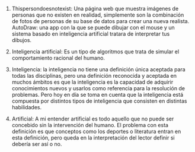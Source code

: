 1)	Thispersondoesnotexist: Una página web que muestra imágenes de personas que no existen en realidad, simplemente son la combinación de fotos de personas de su base de datos para crear una nueva realista.
    AutoDraw: una app con la que se puede dibujar con el mouse y un sistema basado en inteligencia artificial tratara de interpretar tus dibujos.

2)	Inteligencia artificial: Es un tipo de algoritmos que trata de simular el comportamiento racional del humano. 

3)	 Inteligencia: la inteligencia no tiene una definición única aceptada para todas las disciplinas, pero una definición reconocida y aceptada en muchos ámbitos es que la inteligencia es la capacidad de adquirir conocimientos nuevos y usarlos como referencia para la resolución de problemas. Pero hoy en día se toma en cuenta que la inteligencia está compuesta por distintos tipos de inteligencia que consisten en distintas habilidades.

4)	Artificial: A mi entender artificial es todo aquello que no puede ser concebido sin la intervención del humano. El problema con esta definición es que conceptos como los deportes o literatura entran en esta definición, pero queda en la interpretación del lector definir si debería ser así o no.
